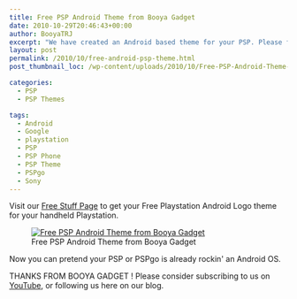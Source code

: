 ```yaml
---
title: Free PSP Android Theme from Booya Gadget
date: 2010-10-29T20:46:43+00:00
author: BooyaTRJ
excerpt: "We have created an Android based theme for your PSP. Please feel free to download this courtesy of Booya."
layout: post
permalink: /2010/10/free-android-psp-theme.html
post_thumbnail_loc: /wp-content/uploads/2010/10/Free-PSP-Android-Theme-from-Booya-Gadget-thumb.jpg

categories:
  - PSP
  - PSP Themes

tags:
  - Android
  - Google
  - playstation
  - PSP
  - PSP Phone
  - PSP Theme
  - PSPgo
  - Sony
---
```

Visit our [Free Stuff Page](/free-download-stuff) to get your Free Playstation Android Logo theme for your handheld Playstation.
<figure>
	<a href="{{ site.cdn-url }}/wp-content/uploads/2010/10/Free-PSP-Android-Theme-from-Booya-Gadget.jpg">
    <img src="{{ site.cdn-url }}/wp-content/uploads/2010/10/Free-PSP-Android-Theme-from-Booya-Gadget-640.jpg" 
         alt="Free PSP Android Theme from Booya Gadget" title="Free PSP Android Theme from Booya Gadget"></a>
	<figcaption>Free PSP Android Theme from Booya Gadget</figcaption>
</figure>
Now you can pretend your PSP or PSPgo is already rockin' an Android OS.

THANKS FROM BOOYA GADGET ! Please consider subscribing to us on [YouTube](https://www.youtube.com/user/BooyaGadget), or following us here on our blog.